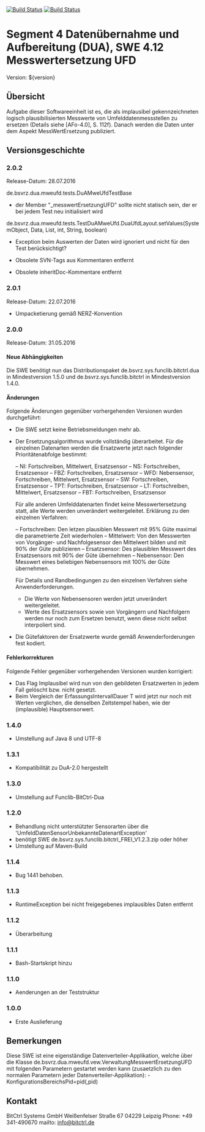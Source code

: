 [![Build Status](https://travis-ci.org/bitctrl/de.bsvrz.dua.mweufd.svg?branch=master)](https://travis-ci.org/bitctrl/de.bsvrz.dua.mweufd)
[![Build Status](https://api.bintray.com/packages/bitctrl/maven/de.bsvrz.dua.mweufd/images/download.svg)](https://bintray.com/bitctrl/maven/de.bsvrz.dua.mweufd)

# Segment 4 Datenübernahme und Aufbereitung (DUA), SWE 4.12 Messwertersetzung UFD

Version: ${version}

## Übersicht

Aufgabe dieser Softwareeinheit ist es, die als implausibel gekennzeichneten logisch
plausibilisierten Messwerte von Umfelddatenmessstellen zu ersetzen (Details siehe [AFo-4.0],
S. 112f). Danach werden die Daten unter dem Aspekt MessWertErsetzung publiziert.


## Versionsgeschichte

### 2.0.2

Release-Datum: 28.07.2016

de.bsvrz.dua.mweufd.tests.DuAMweUfdTestBase
- der Member "_messwertErsetzungUFD" sollte nicht statisch sein, der er bei jedem Test neu initialisiert wird

de.bsvrz.dua.mweufd.tests.TestDuAMweUfd.DuaUfdLayout.setValues(SystemObject, Data, List<String>, int, String, boolean)
- Exception beim Auswerten der Daten wird ignoriert und nicht für den Test berücksichtigt?

- Obsolete SVN-Tags aus Kommentaren entfernt
- Obsolete inheritDoc-Kommentare entfernt

### 2.0.1

Release-Datum: 22.07.2016

- Umpacketierung gemäß NERZ-Konvention

### 2.0.0

Release-Datum: 31.05.2016

#### Neue Abhängigkeiten

Die SWE benötigt nun das Distributionspaket de.bsvrz.sys.funclib.bitctrl.dua in
Mindestversion 1.5.0 und de.bsvrz.sys.funclib.bitctrl in Mindestversion 1.4.0.

#### Änderungen

Folgende Änderungen gegenüber vorhergehenden Versionen wurden durchgeführt:

- Die SWE setzt keine Betriebsmeldungen mehr ab.
- Der Ersetzungsalgorithmus wurde vollständig überarbeitet. Für die einzelnen Datenarten
  werden die Ersatzwerte jetzt nach folgender Prioritätenabfolge bestimmt:
  
  – NI: Fortschreiben, Mittelwert, Ersatzsensor
  – NS: Fortschreiben, Ersatzsensor
  – FBZ: Fortschreiben, Ersatzsensor
  – WFD: Nebensensor, Fortschreiben, Mittelwert, Ersatzsensor
  – SW: Fortschreiben, Ersatzsensor
  – TPT: Fortschreiben, Ersatzsensor
  – LT: Fortschreiben, Mittelwert, Ersatzsensor
  – FBT: Fortschreiben, Ersatzsensor
 
  Für alle anderen Umfelddatenarten findet keine Messwertersetzung statt, alle Werte
  werden unverändert weitergeleitet. 
  Erklärung zu den einzelnen Verfahren:

  – Fortschreiben: Den letzen plausiblen Messwert mit 95% Güte maximal die
    parametrierte Zeit wiederholen
  – Mittelwert: Von den Messwerten von Vorgänger- und Nachfolgesensor den
    Mittelwert bilden und mit 90% der Güte publizieren
  – Ersatzsensor: Des plausiblen Messwert des Ersatzsensors mit 90% der Güte
    übernehmen
  – Nebensensor: Den Messwert eines beliebigen Nebensensors mit 100% der Güte
    übernehmen.

  Für Details und Randbedingungen zu den einzelnen Verfahren siehe Anwenderforderungen.

  - Die Werte von Nebensensoren werden jetzt unverändert weitergeleitet.
  - Werte des Ersatzsensors sowie von Vorgängern und Nachfolgern werden nur noch
    zum Ersetzen benutzt, wenn diese nicht selbst interpoliert sind.

- Die Gütefaktoren der Ersatzwerte wurde gemäß Anwenderforderungen fest kodiert.

#### Fehlerkorrekturen

Folgende Fehler gegenüber vorhergehenden Versionen wurden korrigiert:

- Das Flag Implausibel wird nun von den gebildeten Ersatzwerten in jedem Fall
  gelöscht bzw. nicht gesetzt.
- Beim Vergleich der ErfassungsIntervallDauer T wird jetzt nur noch mit Werten
  verglichen, die denselben Zeitstempel haben, wie der (implausible) Hauptsensorwert.

### 1.4.0

- Umstellung auf Java 8 und UTF-8

### 1.3.1

- Kompatibilität zu DuA-2.0 hergestellt

### 1.3.0

- Umstellung auf Funclib-BitCtrl-Dua

### 1.2.0

- Behandlung nicht unterstützter Sensorarten über die 'UmfeldDatenSensorUnbekannteDatenartException'
- benötigt SWE de.bsvrz.sys.funclib.bitctrl_FREI_V1.2.3.zip oder höher 
- Umstellung auf Maven-Build  
  
### 1.1.4

- Bug 1441 behoben.
  
### 1.1.3

- RuntimeException bei nicht freigegebenes implausibles Daten entfernt

### 1.1.2

- Überarbeitung
  
### 1.1.1
  
- Bash-Startskript hinzu

### 1.1.0

- Aenderungen an der Teststruktur

### 1.0.0

- Erste Auslieferung

## Bemerkungen

Diese SWE ist eine eigenständige Datenverteiler-Applikation, welche über die Klasse
de.bsvrz.dua.mweufd.vew.VerwaltungMesswertErsetzungUFD mit folgenden Parametern
gestartet werden kann (zusaetzlich zu den normalen Parametern jeder
Datenverteiler-Applikation):
	-KonfigurationsBereichsPid=pid(,pid)


## Kontakt

BitCtrl Systems GmbH
Weißenfelser Straße 67
04229 Leipzig
Phone: +49 341-490670
mailto: info@bitctrl.de
